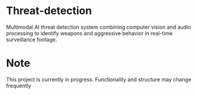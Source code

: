 # Threat-detection
 Multimodal AI threat detection system combining computer vision and audio processing to identify weapons and aggressive behavior in real-time surveillance footage. 

# Note
This project is currently in progress. Functionality and structure may change frequently
